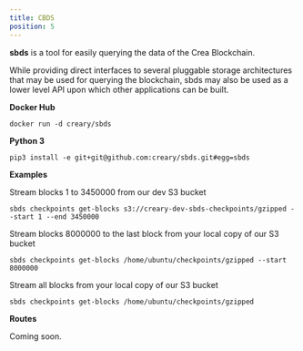```yaml
---
title: CBDS
position: 5
---
```


**sbds** is a tool for easily querying the data of the Crea Blockchain.

While providing direct interfaces to several pluggable storage architectures that may be used for querying the blockchain, sbds may also be used as a lower level API upon which other applications can be built.

**Docker Hub**

```
docker run -d creary/sbds
```

**Python 3**
```
pip3 install -e git+git@github.com:creary/sbds.git#egg=sbds
```

**Examples**

Stream blocks 1 to 3450000 from our dev S3 bucket
```
sbds checkpoints get-blocks s3://creary-dev-sbds-checkpoints/gzipped --start 1 --end 3450000
```

Stream blocks 8000000 to the last block from your local copy of our S3 bucket
```
sbds checkpoints get-blocks /home/ubuntu/checkpoints/gzipped --start 8000000
```

Stream all blocks from your local copy of our S3 bucket

```
sbds checkpoints get-blocks /home/ubuntu/checkpoints/gzipped
```

**Routes**

Coming soon.
